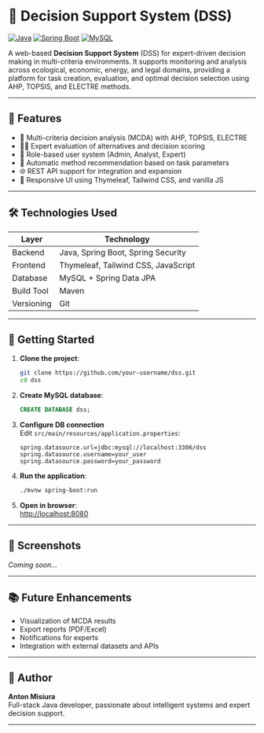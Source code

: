 # 🧠 Decision Support System (DSS)

[![Java](https://img.shields.io/badge/Java-17+-red.svg?style=flat&logo=java)](https://www.oracle.com/java/)
[![Spring Boot](https://img.shields.io/badge/Spring_Boot-3.x-brightgreen?style=flat&logo=spring)](https://spring.io/projects/spring-boot)
[![MySQL](https://img.shields.io/badge/MySQL-8.x-blue?style=flat&logo=mysql)](https://www.mysql.com/)

A web-based **Decision Support System** (DSS) for expert-driven decision making in multi-criteria environments. It supports monitoring and analysis across ecological, economic, energy, and legal domains, providing a platform for task creation, evaluation, and optimal decision selection using AHP, TOPSIS, and ELECTRE methods.

---

## 🌟 Features

- 🧮 Multi-criteria decision analysis (MCDA) with AHP, TOPSIS, ELECTRE
- 👨‍🔬 Expert evaluation of alternatives and decision scoring
- 🔐 Role-based user system (Admin, Analyst, Expert)
- 🧠 Automatic method recommendation based on task parameters
- 🌐 REST API support for integration and expansion
- 🎨 Responsive UI using Thymeleaf, Tailwind CSS, and vanilla JS

---

## 🛠 Technologies Used

| Layer        | Technology                               |
|--------------|------------------------------------------|
| Backend      | Java, Spring Boot, Spring Security       |
| Frontend     | Thymeleaf, Tailwind CSS, JavaScript      |
| Database     | MySQL + Spring Data JPA                  |
| Build Tool   | Maven                                    |
| Versioning   | Git                                      |

---

## 🚀 Getting Started

1. **Clone the project**:
   ```bash
   git clone https://github.com/your-username/dss.git
   cd dss
   ```

2. **Create MySQL database**:
   ```sql
   CREATE DATABASE dss;
   ```

3. **Configure DB connection**  
   Edit `src/main/resources/application.properties`:
   ```properties
   spring.datasource.url=jdbc:mysql://localhost:3306/dss
   spring.datasource.username=your_user
   spring.datasource.password=your_password
   ```

4. **Run the application**:
   ```bash
   ./mvnw spring-boot:run
   ```

5. **Open in browser**:  
   [http://localhost:8080](http://localhost:8080)

---

## 📸 Screenshots

_Coming soon..._

---

## 📚 Future Enhancements

- Visualization of MCDA results
- Export reports (PDF/Excel)
- Notifications for experts
- Integration with external datasets and APIs

---

## 👤 Author

**Anton Misiura**  
Full-stack Java developer, passionate about intelligent systems and expert decision support.

---

